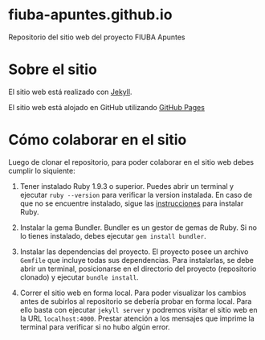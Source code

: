 fiuba-apuntes.github.io
=======================

Repositorio del sitio web del proyecto FIUBA Apuntes

# Sobre el sitio
El sitio web está realizado con [Jekyll](http://jekyllrb.com/).

El sitio web está alojado en GitHub utilizando [GitHub Pages](https://pages.github.com/)

# Cómo colaborar en el sitio
Luego de clonar el repositorio, para poder colaborar en el sitio web debes cumplir lo siquiente:

1. Tener instalado Ruby 1.9.3 o superior. Puedes abrir un terminal y ejecutar `ruby --version` para verificar la version instalada. En caso de que no se encuentre instalado, sigue las [instrucciones](https://www.ruby-lang.org/es/downloads/) para instalar Ruby.

2. Instalar la gema Bundler. Bundler es un gestor de gemas de Ruby. Si no lo tienes instalado, debes ejecutar `gem install bundler`.

3. Instalar las dependencias del proyecto. El proyecto posee un archivo `Gemfile` que incluye todas sus dependencias. Para instalarlas, se debe abrir un terminal, posicionarse en el directorio del proyecto (repositorio clonado) y ejecutar `bundle install`.

4. Correr el sitio web en forma local. Para poder visualizar los cambios antes de subirlos al repositorio se debería probar en forma local. Para ello basta con ejecutar `jekyll server` y podremos visitar el sitio web en la URL `localhost:4000`. Prestar atención a los mensajes que imprime la terminal para verificar si no hubo algún error.